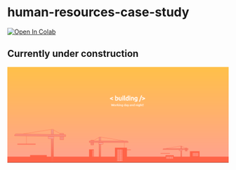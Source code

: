 # human-resources-case-study
[![Open In Colab](https://colab.research.google.com/assets/colab-badge.svg)](https://colab.research.google.com/github/googlecolab/colabtools/blob/master/notebooks/colab-github-demo.ipynb)

## Currently under construction
![Currently under construction](https://github.com/Nightherald/human-resources-case-study/blob/main/under_construction.png)
